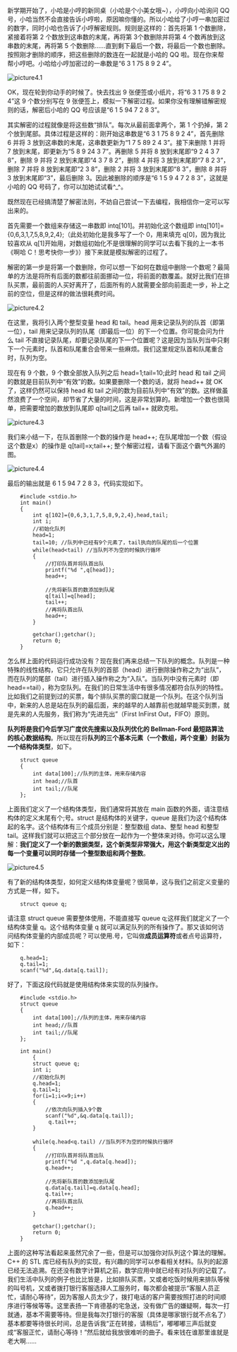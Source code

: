 新学期开始了，小哈是小哼的新同桌（小哈是个小美女哦~），小哼向小哈询问 QQ 号，小哈当然不会直接告诉小哼啦，原因嘛你懂的。所以小哈给了小哼一串加密过的数字，同时小哈也告诉了小哼解密规则。规则是这样的：首先将第 1 个数删除，紧接着将第 2 个数放到这串数的末尾，再将第 3个数删除并将第 4 个数再放到这串数的末尾，再将第 5 个数删除……直到剩下最后一个数，将最后一个数也删除。按照刚才删除的顺序，把这些删除的数连在一起就是小哈的 QQ 啦。现在你来帮帮小哼吧。小哈给小哼加密过的一串数是“6 3 1 75 8 9 2 4”。

![picture4.1](队列结构总结.assets/4.1.png)

OK，现在轮到你动手的时候了。快去找出 9 张便签或小纸片，将“6 3 1 75 8 9 2 4”这 9 个数分别写在 9 张便签上，模拟一下解密过程。如果你没有理解错解密规则的话，解密后小哈的 QQ 号应该是“6 1 5 94 7 2 8 3”。

其实解密的过程就像是将这些数“排队”。每次从最前面拿两个，第 1 个扔掉，第 2 个放到尾部。具体过程是这样的：刚开始这串数是“6 3 1 75 8 9 2 4”，首先删除 6 并将 3 放到这串数的末尾，这串数更新为“1 7 5 89 2 4 3”。接下来删除 1 并将 7 放到末尾，即更新为“5 8 9 24 3 7”。再删除 5 并将 8 放到末尾即“9 2 4 3 7 8”，删除 9 并将 2 放到末尾即“4 3 7 8 2”，删除 4 并将 3 放到末尾即“7 8 2 3”，删除 7 并将 8 放到末尾即“2 3 8”，删除 2 并将 3 放到末尾即“8 3”，删除 8 并将 3 放到末尾即“3”，最后删除 3。因此被删除的顺序是“6 1 5 9 4 7 2 8 3”，这就是小哈的 QQ 号码了，你可以加她试试看^_^。

既然现在已经搞清楚了解密法则，不妨自己尝试一下去编程，我相信你一定可以写出来的。

首先需要一个数组来存储这一串数即 intq[101]。并初始化这个数组即 intq[101]={0,6,3,1,7,5,8,9,2,4};（此处初始化是我多写了一个 0，用来填充 q[0]，因为我比较喜欢从 q[1]开始用，对数组初始化不是很理解的同学可以去看下我的上一本书《啊哈 C！思考快你一步》）接下来就是模拟解密的过程了。

解密的第一步是将第一个数删除，你可以想一下如何在数组中删除一个数呢？最简单的方法是将所有后面的数都往前面挪动一位，将前面的数覆盖。就好比我们在排队买票，最前面的人买好离开了，后面所有的人就需要全部向前面走一步，补上之前的空位，但是这样的做法很耗费时间。

![picture4.2](队列结构总结.assets/4.2.png)

在这里，我将引入两个整型变量 head 和 tail。head 用来记录队列的队首（即第一位），tail 用来记录队列的队尾（即最后一位）的下一个位置。你可能会问为什么 tail 不直接记录队尾，却要记录队尾的下一个位置呢？这是因为当队列当中只剩下一个元素时，队首和队尾重合会带来一些麻烦。我们这里规定队首和队尾重合时，队列为空。

现在有 9 个数，9 个数全部放入队列之后 head=1;tail=10;此时 head 和 tail 之间的数就是目前队列中“有效”的数。如果要删除一个数的话，就将 head++ 就 OK 了，这样仍然可以保持 head 和 tail 之间的数为目前队列中“有效”的数。这样做虽然浪费了一个空间，却节省了大量的时间，这是非常划算的。新增加一个数也很简单，把需要增加的数放到队尾即 q[tail]之后再 tail++ 就欧克啦。

![picture4.3](队列结构总结.assets/4.3.png)

我们来小结一下，在队首删除一个数的操作是 head++;
在队尾增加一个数（假设这个数是x）的操作是 q[tail]=x;tail++;
整个解密过程，请看下面这个霸气外漏的图。

![picture4.4](队列结构总结.assets/4.4.png)

最后的输出就是 6 1 5 94 7 2 8 3，代码实现如下。

```
    #include <stdio.h>
    int main()
    {
        int q[102]={0,6,3,1,7,5,8,9,2,4},head,tail;
        int i;
        //初始化队列
        head=1;
        tail=10; //队列中已经有9个元素了，tail执向的队尾的后一个位置
        while(head<tail) //当队列不为空的时候执行循环
        {
            //打印队首并将队首出队
            printf("%d ",q[head]);
            head++;

            //先将新队首的数添加到队尾
            q[tail]=q[head];
            tail++;
            //再将队首出队
            head++;
        }

        getchar();getchar();
        return 0;
    }
```

怎么样上面的代码运行成功没有？现在我们再来总结一下队列的概念。队列是一种特殊的线性结构，它只允许在队列的首部（head）进行删除操作称之为“出队”，而在队列的尾部（tail）进行插入操作称之为“入队”。当队列中没有元素时（即 head==tail），称为空队列。在我们的日常生活中有很多情况都符合队列的特性。比如我们之前提到过的买票，每个排队买票的窗口就是一个队列。在这个队列当中，新来的人总是站在队列的最后面，来的越早的人越靠前也就越早能买到票，就是先来的人先服务，我们称为“先进先出”（First InFirst Out，FIFO）原则。

**队列将是我们今后学习广度优先搜索以及队列优化的 Bellman-Ford 最短路算法的核心数据结构**。所以现在将**队列的三个基本元素（一个数组，两个变量）封装为一个结构体类型**，如下。

```
    struct queue
    {
        int data[100];//队列的主体，用来存储内容
        int head;//队首
        int tail;//队尾
    };
```

上面我们定义了一个结构体类型，我们通常将其放在 main 函数的外面，请注意结构体的定义末尾有个;号。struct 是结构体的关键字，queue 是我们为这个结构体起的名字。这个结构体有三个成员分别是：整型数组 data、整型 head 和整型 tail。这样我们就可以把这三个部分放在一起作为一个整体来对待。你可以这么理解：**我们定义了一个新的数据类型，这个新类型非常强大，用这个新类型定义出的每一个变量可以同时存储一个整型数组和两个整数**。

![picture4.5](队列结构总结.assets/4.5.png)

有了新的结构体类型，如何定义结构体变量呢？很简单，这与我们之前定义变量的方式是一样，如下。

```
    struct queue q;
```

请注意 struct queue 需要整体使用，不能直接写 queue q;这样我们就定义了一个结构体变量 q。这个结构体变量 q 就可以满足队列的所有操作了。那又该如何访问结构体变量的内部成员呢？可以使用.号，它叫做**成员运算符**或者点号运算符，如下：

```
    q.head=1;
    q.tail=1;
    scanf("%d",&q.data[q.tail]);
```

好了，下面这段代码就是使用结构体来实现的队列操作。

```
    #include <stdio.h>
    struct queue
    {
        int data[100];//队列的主体，用来存储内容
        int head;//队首
        int tail;//队尾
    };

    int main()
        {
        struct queue q;
        int i;
        //初始化队列
        q.head=1;
        q.tail=1;
        for(i=1;i<=9;i++)
        {
            //依次向队列插入9个数
            scanf("%d",&q.data[q.tail]);
             q.tail++;
        }

        while(q.head<q.tail) //当队列不为空的时候执行循环
        {
            //打印队首并将队首出队
            printf("%d ",q.data[q.head]);
            q.head++;

            //先将新队首的数添加到队尾
            q.data[q.tail]=q.data[q.head];
            q.tail++;
            //再将队首出队
            q.head++;
        }

        getchar();getchar();
        return 0;
    }
```

上面的这种写法看起来虽然冗余了一些，但是可以加强你对队列这个算法的理解。C++ 的 STL 库已经有队列的实现，有兴趣的同学可以参看相关材料。队列的起源已经无法追溯。在还没有数字计算机之前，数学应用中就已经有对队列的记载了。我们生活中队列的例子也比比皆是，比如排队买票，又或者吃饭时候用来排队等候的叫号机，又或者拨打银行客服选择人工服务时，每次都会被提示“客服人员正忙，请耐心等待”，因为客服人员太少了，拨打电话的客户需要按照打进的时间顺序进行等候等等。这里表扬一下肯德基的宅急送，没有做广告的嫌疑啊，每次一打就通，基本不需要等待。但是我每次打银行的客服（具体是哪家银行就不点名了）基本都要等待很长时间，总是告诉我“正在转接，请稍后”，嘟嘟嘟三声后就变成“客服正忙，请耐心等待！”然后就给我放很难听的曲子。看来钱在谁那里谁就是老大啊……